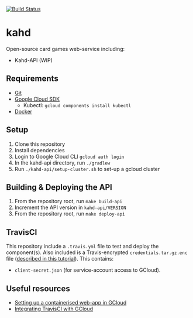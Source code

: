 [![Build Status](https://travis-ci.org/Milesjpool/kahd.svg?branch=master)](https://travis-ci.org/Milesjpool/kahd)

# kahd
Open-source card games web-service including:
* Kahd-API (WIP)

## Requirements

* [Git]
* [Google Cloud SDK]
  *  Kubectl: `gcloud components install kubectl`
* [Docker]

## Setup

1. Clone this repository
1. Install dependencies
1. Login to Google Cloud CLI `gcloud auth login`
1. In the kahd-api directory, run `./gradlew`
1. Run `./kahd-api/setup-cluster.sh` to set-up a gcloud cluster

## Building & Deploying the API

1. From the repository root, run `make build-api`
1. Increment the API version in `kahd-api/VERSION`
1. From the repository root, run `make deploy-api`

## TravisCI
This repository include a `.travis.yml` file to test and deploy the component(s).
Also included is a Travis-encrypted `credentials.tar.gz.enc` file ([described in this tutorial][GCloud Travis tutorial]). This contains:
* `client-secret.json` (for service-account access to GCloud).

## Useful resources
* [Setting up a containerised web-app in GCloud][Containerised web-app tutorial]
* [Integrating TravisCI with GCloud][GCloud Travis Tutorial]

[Git]: https://git-scm.com/book/en/v2/Getting-Started-Installing-Git
[Google Cloud SDK]: https://cloud.google.com/sdk/docs/
[Docker]: https://docs.docker.com/install/

[GCloud Travis tutorial]: https://cloud.google.com/solutions/continuous-delivery-with-travis-ci
[Containerised web-app tutorial]: https://cloud.google.com/kubernetes-engine/docs/tutorials/hello-app
